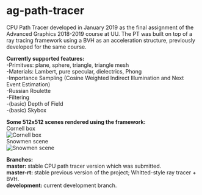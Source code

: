 # ag-path-tracer

CPU Path Tracer developed in January 2019 as the final assignment of the Advanced Graphics 2018-2019 course at UU. The PT was built on top of a ray tracing framework using a BVH as an acceleration structure, previously developed for the same course.

<b> Currently supported features: </b><br />
-Primitves: plane, sphere, triangle, triangle mesh <br />
-Materials: Lambert, pure specular, dielectrics, Phong <br /> 
-Importance Sampling (Cosine Weighted Indirect Illumination and Next Event Estimation) <br /> 
-Russian Roulette <br /> 
-Filtering <br /> 
-(basic) Depth of Field <br /> 
-(basic) Skybox <br />

<b> Some 512x512 scenes rendered using the framework: </b><br />
Cornell box <br />
![Cornell box](https://i.imgur.com/sMqih6L.png)<br />
Snowmen scene <br />
![Snowmen scene](https://i.imgur.com/D4QGRfq.png)<br />

<b> Branches: </b><br />
<b> master: </b> stable CPU path tracer version which was submitted. <br />
<b> master-rt: </b> stable previous version of the project; Whitted-style ray tracer + BVH. <br />
<b> development: </b> current development branch. <br />
